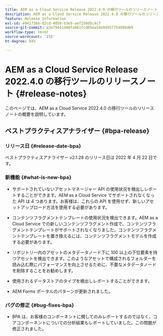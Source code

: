 ```yaml
---
title: AEM as a Cloud Service Release 2022.4.0 の移行ツールのリリースノート
description: AEM as a Cloud Service Release 2022.4.0 の移行ツールのリリースノート
feature: Release Information
exl-id: 4941736b-82cd-4050-b3e9-aef250d5c4c7
source-git-commit: a3e79441d46fa961fcd05ea54e84957754890d69
workflow-type: tm+mt
source-wordcount: '231'
ht-degree: 94%

---
```


# AEM as a Cloud Service Release 2022.4.0 の移行ツールのリリースノート {#release-notes}

このページでは、AEM as a Cloud Service 2022.4.0 の移行ツールのリリースノートの概要を説明しています。

## ベストプラクティスアナライザー {#bpa-release}

### リリース日 {#release-date-bpa}

ベストプラクティスアナライザー v2.1.28 のリリース日は 2022 年 4 月 22 日です。

### 新機能 {#what-is-new-bpa}

* サポートされていないアセットマネージャー API の使用状況を検出しレポートすることができます。AEM as a Cloud Service でサポートされなくなった API は 4 つあります。お客様は、これらの API を使用せず、新しいアセットアップロード方法を使用する必要があります。

* コンテンツフラグメントテンプレートの使用状況を検出できます。AEM as a Cloud Service での新しいコンテンツフラグメント作成で、コンテンツフラグメントテンプレートがサポートされなくなりました。コンテンツフラグメントテンプレートを置き換えるには、コンテンツフラグメントモデルを作成する必要があります。

* リポジトリー内のアセットのメタデータノード下に 100 以上の下位要素を持つアセットを検出できます。このようなアセットで構成されるフォルダーを読み込む際にパフォーマンスを向上させるために、不要なメタデータノードを削除することをお勧めします。

* 使用されるデータストアのタイプを検出しレポートすることができます。

* AEM Forms ポータルのパターンが更新されました。

### バグの修正 {#bug-fixes-bpa}

* BPA は、お客様のコンポーネントに関してのみレポートするのではなく、コアコンポーネントについての分析結果もレポートしていました。この問題が修正されました。
